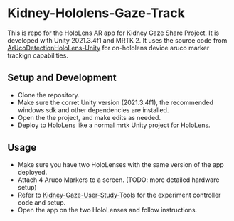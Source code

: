 # Kidney-Hololens-Gaze-Track
This is repo for the HoloLens AR app for Kidney Gaze Share Project. It is developed with Unity 2021.3.4f1 and MRTK 2. It uses the source code from [ArUcoDetectionHoloLens-Unity](https://github.com/doughtmw/ArUcoDetectionHoloLens-Unity) for on-hololens device aruco marker trackign capabilities.

## Setup and Development
- Clone the repository.
- Make sure the corret Unity version (2021.3.4f1), the recommended windows sdk and other dependencies are installed.
- Open the the project, and make edits as needed.
- Deploy to HoloLens like a normal mrtk Unity project for HoloLens.

## Usage
- Make sure you have two HoloLenses with the same version of the app deployed.
- Attach 4 Aruco Markers to a screen. (TODO: more detailed hardware setup)
- Refer to [Kidney-Gaze-User-Study-Tools](https://github.com/li-fangjie/Kidney-Gaze-User-Study-Tools) for the experiment controller code and setup. 
- Open the app on the two HoloLenses and follow instructions.